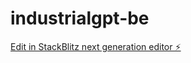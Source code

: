 # industrialgpt-be

[Edit in StackBlitz next generation editor ⚡️](https://stackblitz.com/~/github.com/hr1383/industrialgpt-be)